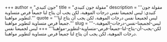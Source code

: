 +++
author = "جون كنيدي"
title = "مقولة جون كنيدي"
description = '''مقولة جون كنيدي: ليس لجميعنا نفس درجات الموهبة، لكن يجب أن يتاح لنا جميعاً فرص متساوية لتطوير مواهبنا.'''
quote = '''ليس لجميعنا نفس درجات الموهبة، لكن يجب أن يتاح لنا جميعاً فرص متساوية لتطوير مواهبنا.'''
slug = '''ليس-لجميعنا-نفس-درجات-الموهبة،-لكن-يجب-أن-يتاح-لنا-جميعاً-فرص-متساوية-لتطوير-مواهبنا'''
+++
ليس لجميعنا نفس درجات الموهبة، لكن يجب أن يتاح لنا جميعاً فرص متساوية لتطوير مواهبنا.
